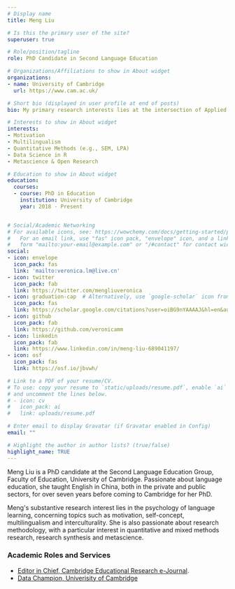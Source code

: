 ```yaml
---
# Display name
title: Meng Liu

# Is this the primary user of the site?
superuser: true

# Role/position/tagline
role: PhD Candidate in Second Language Education

# Organizations/Affiliations to show in About widget
organizations:
- name: University of Cambridge
  url: https://www.cam.ac.uk/

# Short bio (displayed in user profile at end of posts)
bio: My primary research interests lies at the intersection of Applied Linguistics and Educational Psychology. My PhD project aims to understand the motivation of learners who are learning multiple foreign languages concurrently. Another strand of my research interest lies in research methodology and metascience, ranging from research synthesis to the open science reform. I love using R and doing data analysis. 

# Interests to show in About widget
interests:
- Motivation
- Multilingualism
- Quantitative Methods (e.g., SEM, LPA)
- Data Science in R
- Metascience & Open Research

# Education to show in About widget
education:
  courses:
  - course: PhD in Education
    institution: University of Cambridge
    year: 2018 - Present


# Social/Academic Networking
# For available icons, see: https://wowchemy.com/docs/getting-started/page-builder/#icons
#   For an email link, use "fas" icon pack, "envelope" icon, and a link in the
#   form "mailto:your-email@example.com" or "/#contact" for contact widget.
social:
- icon: envelope
  icon_pack: fas
  link: 'mailto:veronica.lm@live.cn'
- icon: twitter
  icon_pack: fab
  link: https://twitter.com/mengliuveronica
- icon: graduation-cap  # Alternatively, use `google-scholar` icon from `ai` icon pack
  icon_pack: fas
  link: https://scholar.google.com/citations?user=oiBG9nYAAAAJ&hl=en&authuser=1
- icon: github
  icon_pack: fab
  link: https://github.com/veronicamm
- icon: linkedin
  icon_pack: fab
  link: https://www.linkedin.com/in/meng-liu-689041197/
- icon: osf
  icon_pack: fas
  link: https://osf.io/jbvwh/ 

# Link to a PDF of your resume/CV.
# To use: copy your resume to `static/uploads/resume.pdf`, enable `ai` icons in `params.toml`, 
# and uncomment the lines below.
# - icon: cv
#   icon_pack: ai
#   link: uploads/resume.pdf

# Enter email to display Gravatar (if Gravatar enabled in Config)
email: ""

# Highlight the author in author lists? (true/false)
highlight_name: TRUE
---
```


Meng Liu is a PhD candidate at the Second Language Education Group, Faculty of Education, University of Cambridge. Passionate about language education, she taught English in China, both in the private and public sectors, for over seven years before coming to Cambridge for her PhD. 

Meng's substantive research interest lies in the psychology of language learning, concerning topics such as motivation, self-concept, multilingualism and interculturality. She is also passionate about research methodology, with a particular interest in quantitative and mixed methods research, research synthesis and metascience. 

### Academic Roles and Services 
* [Editor in Chief, Cambridge Educational Research e-Journal](https://cerj.educ.cam.ac.uk/editorial/).
* [Data Champion, Univerisity of Cambridge](https://www.data.cam.ac.uk/data-champions-search?page=7)

